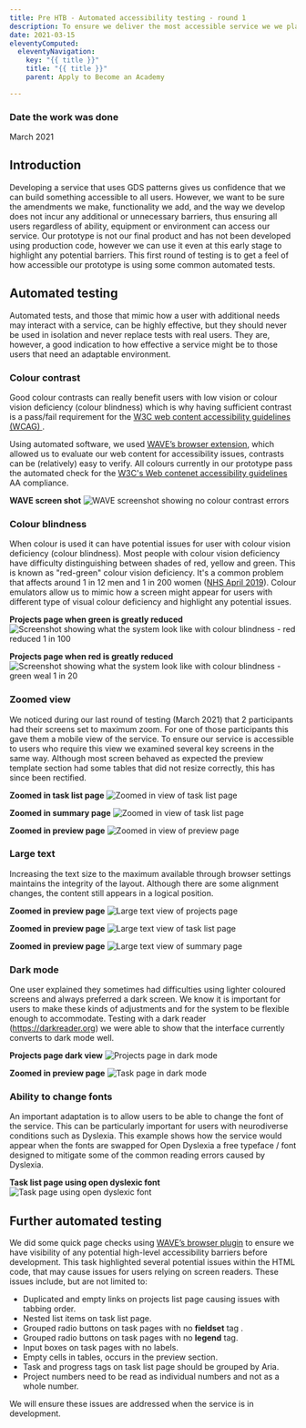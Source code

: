 ```yaml
---
title: Pre HTB - Automated accessibility testing - round 1 
description: To ensure we deliver the most accessible service we we plan to test early and often using a range of methods. This first round of testing is to get a feel of how accessible our prototype is and to identify any major issues. 
date: 2021-03-15
eleventyComputed:
  eleventyNavigation:
    key: "{{ title }}"
    title: "{{ title }}"
    parent: Apply to Become an Academy

---
```

### Date the work was done
March 2021

## Introduction
Developing a service that uses GDS patterns gives us confidence that we can build something accessible to all users. However, we want to be sure the amendments we make, functionality we add, and the way we develop does not incur any additional or unnecessary barriers, thus ensuring all users regardless of ability, equipment or environment can access our service. 
Our prototype is not our final product and has not been developed using production code, however we can use it even at this early stage to highlight any potential barriers. This first round of testing is to get a feel of how accessible our prototype is using some common automated tests.

## Automated testing
Automated tests, and those that mimic how a user with additional needs may interact with a service, can be highly effective, but they should never be used in isolation and never replace tests with real users. They are, however, a good indication to how effective a service might be to those users that need an adaptable environment. 

### Colour contrast
Good colour contrasts can really benefit users with low vision or colour vision deficiency (colour blindness) which is why having sufficient contrast is a pass/fail requirement for the <a href="https://www.w3.org/TR/WCAG21/">W3C web content accessibility guidelines (WCAG) </a>. 

Using automated software, we used <a href="https://wave.webaim.org/extension/">WAVE’s browser extension</a>, which allowed us to evaluate our web content for accessibility issues, contrasts can be (relatively) easy to verify. All colours currently in our prototype pass the automated check for the <a href="https://www.w3.org/TR/WCAG21/">W3C's Web contenet accessibility guidelines</a> AA compliance.

**WAVE screen shot**
<img src="/images/apply-to-become-academy/automated_accessibility/wave.png" alt="WAVE screenshot showing no colour contrast errors">

### Colour blindness 
When colour is used it can have potential issues for user with colour vision deficiency (colour blindness). Most people with colour vision deficiency have difficulty distinguishing between shades of red, yellow and green. This is known as "red-green" colour vision deficiency. It's a common problem that affects around 1 in 12 men and 1 in 200 women (<a href="https://www.nhs.uk/conditions/colour-vision-deficiency/">NHS April 2019</a>). Colour emulators allow us to mimic how a screen might appear for users with different type of visual colour deficiency and highlight any potential issues. 

**Projects page when green is greatly reduced**
<img src="/images/apply-to-become-academy/automated_accessibility/CB_green_reduced_1in100.png" alt="Screenshot showing what the system look like with colour blindness - red reduced 1 in 100">

**Projects page when red is greatly reduced**
<img src="/images/apply-to-become-academy/automated_accessibility/CB_red_greatlyreduced_1in100.png" alt="Screenshot showing what the system look like with colour blindness - green weal 1 in 20">


### Zoomed view
We noticed during our last round of testing (March 2021) that 2 participants had their screens set to maximum zoom. For one of those participants this gave them a mobile view of the service. To ensure our service is accessible to users who require this view we examined several key screens in the same way. Although most screen behaved as expected the preview template section had some tables that did not resize correctly, this has since been rectified.

**Zoomed in task list page**
<img src="/images/apply-to-become-academy/automated_accessibility/zoom1.png" alt="Zoomed in view of task list page">

**Zoomed in summary page**
<img src="/images/apply-to-become-academy/automated_accessibility/zoom2.png" alt="Zoomed in view of task list page">

**Zoomed in preview page**
<img src="/images/apply-to-become-academy/automated_accessibility/zoom2.png" alt="Zoomed in view of preview page">

### Large text
Increasing the text size to the maximum available through browser settings maintains the integrity of the layout. Although there are some alignment changes, the content still appears in a logical position.

**Zoomed in preview page**
<img src="/images/apply-to-become-academy/automated_accessibility/largetext1.png" alt="Large text view of projects page">

**Zoomed in preview page**
<img src="/images/apply-to-become-academy/automated_accessibility/largetext2.png" alt="Large text view of task list page">

**Zoomed in preview page**
<img src="/images/apply-to-become-academy/automated_accessibility/largetext3.png" alt="Large text view of summary page">

### Dark mode
One user explained they sometimes had difficulties using lighter coloured screens and always preferred a dark screen. We know it is important for users to make these kinds of adjustments and for the system to be flexible enough to accommodate. Testing with a dark reader (https://darkreader.org) we were able to show that the interface currently converts to dark mode well.

**Projects page dark view**
<img src="/images/apply-to-become-academy/automated_accessibility/dark1.png" alt="Projects page in dark mode">

**Zoomed in preview page**
<img src="/images/apply-to-become-academy/automated_accessibility/dark2.png" alt="Task page in dark mode">


### Ability to change fonts
An important adaptation is to allow users to be able to change the font of the service. This can be particularly important for users with neurodiverse conditions such as Dyslexia. This example shows how the service would appear when the fonts are swapped for Open Dyslexia a free typeface / font designed to mitigate some of the common reading errors caused by Dyslexia.

**Task list page using open dyslexic font**
<img src="/images/apply-to-become-academy/automated_accessibility/dyslexic.jpg" alt="Task page using open dyslexic font">

## Further automated testing
We did some quick page checks using <a href="https://wave.webaim.org/extension/">WAVE’s browser plugin</a> to ensure we have visibility of any potential high-level accessibility barriers before development. This task highlighted several potential issues within the HTML code, that may cause issues for users relying on screen readers. These issues include, but are not limited to:

-	Duplicated and empty links on projects list page causing issues with tabbing order.
-	Nested list items on task list page.
-	Grouped radio buttons on task pages with no **fieldset** tag .
-	Grouped radio buttons on task pages with no **legend** tag.
-	Input boxes on task pages with no labels.
-	Empty cells in tables, occurs in the preview section.
-	Task and progress tags on task list page should be grouped by Aria.
-	Project numbers need to be read as individual numbers and not as a whole number.

We will ensure these issues are addressed when the service is in development.
